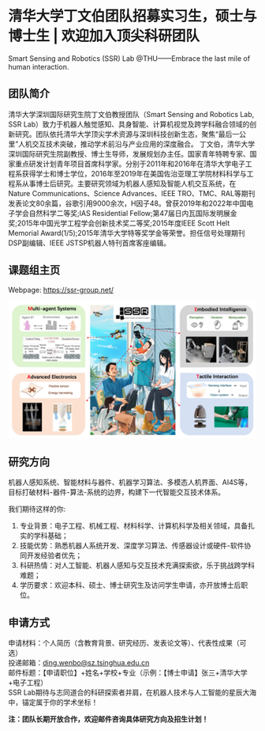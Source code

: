 # 清华大学丁文伯团队招募实习生，硕士与博士生 | 欢迎加入顶尖科研团队

Smart Sensing and Robotics (SSR) Lab @THU——Embrace the last mile of human interaction.


## 团队简介
清华大学深圳国际研究生院丁文伯教授团队（Smart Sensing and Robotics Lab, SSR Lab）致力于机器人触觉感知、具身智能、计算机视觉及跨学科融合领域的创新研究。团队依托清华大学顶尖学术资源与深圳科技创新生态，聚焦“最后一公里”人机交互技术突破，推动学术前沿与产业应用的深度融合。
丁文伯，清华大学深圳国际研究生院副教授、博士生导师，发展规划办主任。国家青年特聘专家、国家重点研发计划青年项目首席科学家。分别于2011年和2016年在清华大学电子工程系获得学士和博士学位，2016年至2019年在美国佐治亚理工学院材料科学与工程系从事博士后研究。主要研究领域为机器人感知及智能人机交互系统，在Nature Communications、Science Advances、IEEE TRO、TMC、RAL等期刊发表论文80余篇，谷歌引用9000余次，H因子48。曾获2019年和2022年中国电子学会自然科学二等奖;IAS Residential Fellow;第47届日内瓦国际发明展金奖;2015年中国光学工程学会创新技术奖二等奖;2015年度lEEE Scott Helt Memorial Award(1/5);2015年清华大学特等奖学金等荣誉。担任信号处理期刊DSP副编辑、IEEE JSTSP机器人特刊首席客座编辑。

## 课题组主页
Webpage: https://ssr-group.net/

![](./THU-SSR.png) 

## 研究方向
机器人感知系统、智能材料与器件、机器学习算法、多模态人机界面、AI4S等，目标打破材料-器件-算法-系统的边界，构建下一代智能交互技术体系。

我们期待这样的你:
1. 专业背景：电子工程、机械工程、材料科学、计算机科学及相关领域，具备扎实的学科基础；
2. 技能优势：熟悉机器人系统开发、深度学习算法、传感器设计或硬件-软件协同开发经验者优先；
3. 科研热情：对人工智能、机器人感知与交互技术充满探索欲，乐于挑战跨学科难题；
4. 学历要求：欢迎本科、硕士、博士研究生及访问学生申请，亦开放博士后职位。

## 申请方式
申请材料：个人简历（含教育背景、研究经历、发表论文等）、代表性成果（可选） <br>
投递邮箱：ding.wenbo@sz.tsinghua.edu.cn<br>
邮件标题：【申请职位】+姓名+学校+专业（示例：【博士申请】张三+清华大学+电子工程）<br>
SSR Lab期待与志同道合的科研探索者并肩，在机器人技术与人工智能的星辰大海中，锚定属于你的学术坐标！<br>

**注：团队长期开放合作，欢迎邮件咨询具体研究方向及招生计划！**
